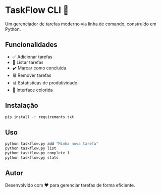 # TaskFlow CLI 🚀

Um gerenciador de tarefas moderno via linha de comando, construído em Python.

## Funcionalidades

- ✅ Adicionar tarefas
- 📝 Listar tarefas
- ✔️ Marcar como concluída
- 🗑️ Remover tarefas
- 📊 Estatísticas de produtividade
- 🎨 Interface colorida

## Instalação

```bash
pip install -r requirements.txt
```

## Uso

```bash
python taskflow.py add "Minha nova tarefa"
python taskflow.py list
python taskflow.py complete 1
python taskflow.py stats
```

## Autor

Desenvolvido com ❤️ para gerenciar tarefas de forma eficiente.